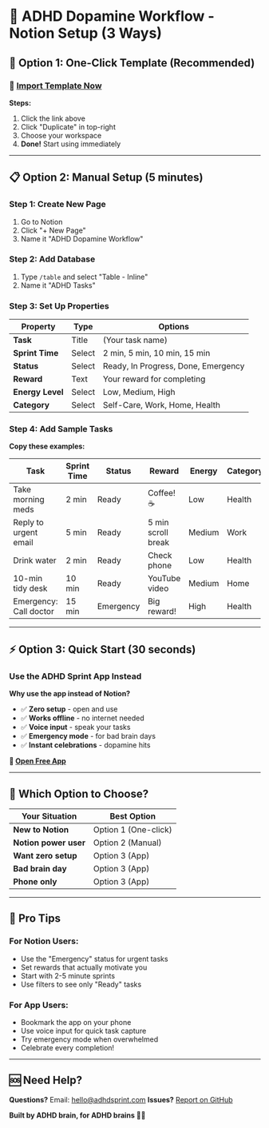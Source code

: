 # 🎯 ADHD Dopamine Workflow - Notion Setup (3 Ways)

## 🚀 **Option 1: One-Click Template (Recommended)**

### **🔗 [Import Template Now](https://adhd-sprint.notion.site/ADHD-Dopamine-Workflow-Template-Ready-to-Use)**

**Steps:**
1. Click the link above
2. Click "Duplicate" in top-right
3. Choose your workspace
4. **Done!** Start using immediately

---

## 📋 **Option 2: Manual Setup (5 minutes)**

### **Step 1: Create New Page**
1. Go to Notion
2. Click "+ New Page"
3. Name it "ADHD Dopamine Workflow"

### **Step 2: Add Database**
1. Type `/table` and select "Table - Inline"
2. Name it "ADHD Tasks"

### **Step 3: Set Up Properties**

| Property | Type | Options |
|----------|------|---------|
| **Task** | Title | (Your task name) |
| **Sprint Time** | Select | 2 min, 5 min, 10 min, 15 min |
| **Status** | Select | Ready, In Progress, Done, Emergency |
| **Reward** | Text | Your reward for completing |
| **Energy Level** | Select | Low, Medium, High |
| **Category** | Select | Self-Care, Work, Home, Health |

### **Step 4: Add Sample Tasks**

**Copy these examples:**

| Task | Sprint Time | Status | Reward | Energy | Category |
|------|-------------|---------|---------|---------|----------|
| Take morning meds | 2 min | Ready | Coffee! ☕ | Low | Health |
| Reply to urgent email | 5 min | Ready | 5 min scroll break | Medium | Work |
| Drink water | 2 min | Ready | Check phone | Low | Health |
| 10-min tidy desk | 10 min | Ready | YouTube video | Medium | Home |
| Emergency: Call doctor | 15 min | Emergency | Big reward! | High | Health |

---

## ⚡ **Option 3: Quick Start (30 seconds)**

### **Use the ADHD Sprint App Instead**

**Why use the app instead of Notion?**
- ✅ **Zero setup** - open and use
- ✅ **Works offline** - no internet needed
- ✅ **Voice input** - speak your tasks
- ✅ **Emergency mode** - for bad brain days
- ✅ **Instant celebrations** - dopamine hits

**🔗 [Open Free App](https://chriscg32.github.io/dopamine-workflow-product/app.html)**

---

## 🎯 **Which Option to Choose?**

| Your Situation | Best Option |
|----------------|-------------|
| **New to Notion** | Option 1 (One-click) |
| **Notion power user** | Option 2 (Manual) |
| **Want zero setup** | Option 3 (App) |
| **Bad brain day** | Option 3 (App) |
| **Phone only** | Option 3 (App) |

---

## 📱 **Pro Tips**

### **For Notion Users:**
- Use the "Emergency" status for urgent tasks
- Set rewards that actually motivate you
- Start with 2-5 minute sprints
- Use filters to see only "Ready" tasks

### **For App Users:**
- Bookmark the app on your phone
- Use voice input for quick task capture
- Try emergency mode when overwhelmed
- Celebrate every completion!

---

## 🆘 **Need Help?**

**Questions?** Email: hello@adhdsprint.com
**Issues?** [Report on GitHub](https://github.com/Chriscg32/dopamine-workflow-product/issues)

**Built by ADHD brain, for ADHD brains 🧠✨**